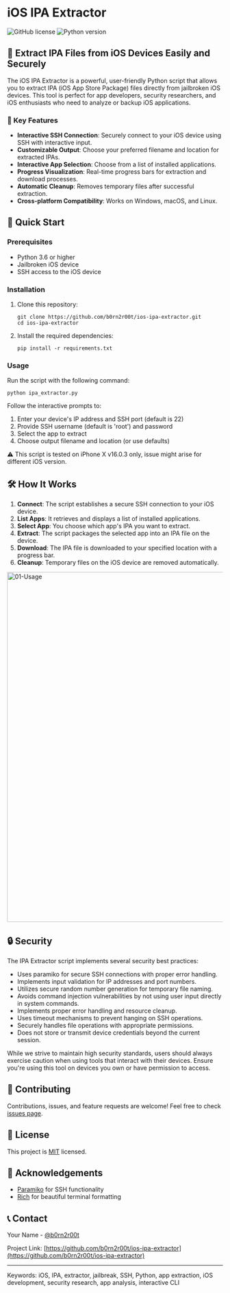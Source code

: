 # iOS IPA Extractor

![GitHub license](https://img.shields.io/badge/license-MIT-blue.svg)
![Python version](https://img.shields.io/badge/python-3.6%2B-blue)

## 📱 Extract IPA Files from iOS Devices Easily and Securely

The iOS IPA Extractor is a powerful, user-friendly Python script that allows you to extract IPA (iOS App Store Package) files directly from jailbroken iOS devices. This tool is perfect for app developers, security researchers, and iOS enthusiasts who need to analyze or backup iOS applications.

### 🌟 Key Features

- **Interactive SSH Connection**: Securely connect to your iOS device using SSH with interactive input.
- **Customizable Output**: Choose your preferred filename and location for extracted IPAs.
- **Interactive App Selection**: Choose from a list of installed applications.
- **Progress Visualization**: Real-time progress bars for extraction and download processes.
- **Automatic Cleanup**: Removes temporary files after successful extraction.
- **Cross-platform Compatibility**: Works on Windows, macOS, and Linux.

## 🚀 Quick Start

### Prerequisites

- Python 3.6 or higher
- Jailbroken iOS device
- SSH access to the iOS device

### Installation

1. Clone this repository:
   ```
   git clone https://github.com/b0rn2r00t/ios-ipa-extractor.git
   cd ios-ipa-extractor
   ```

2. Install the required dependencies:
   ```
   pip install -r requirements.txt
   ```

### Usage

Run the script with the following command:

```
python ipa_extractor.py
```

Follow the interactive prompts to:
1. Enter your device's IP address and SSH port (default is 22)
2. Provide SSH username (default is 'root') and password
3. Select the app to extract
4. Choose output filename and location (or use defaults)

⚠️ This script is tested on iPhone X v16.0.3 only, issue might arise for different iOS version.

## 🛠 How It Works
1. **Connect**: The script establishes a secure SSH connection to your iOS device.
2. **List Apps**: It retrieves and displays a list of installed applications.
3. **Select App**: You choose which app's IPA you want to extract.
4. **Extract**: The script packages the selected app into an IPA file on the device.
5. **Download**: The IPA file is downloaded to your specified location with a progress bar.
6. **Cleanup**: Temporary files on the iOS device are removed automatically.

<img width="815" alt="01-Usage" src="https://github.com/user-attachments/assets/778c3f53-7b68-40df-8f05-16f248b2d022">

## 🔒 Security

The IPA Extractor script implements several security best practices:

- Uses paramiko for secure SSH connections with proper error handling.
- Implements input validation for IP addresses and port numbers.
- Utilizes secure random number generation for temporary file naming.
- Avoids command injection vulnerabilities by not using user input directly in system commands.
- Implements proper error handling and resource cleanup.
- Uses timeout mechanisms to prevent hanging on SSH operations.
- Securely handles file operations with appropriate permissions.
- Does not store or transmit device credentials beyond the current session.

While we strive to maintain high security standards, users should always exercise caution when using tools that interact with their devices. Ensure you're using this tool on devices you own or have permission to access.

## 🤝 Contributing

Contributions, issues, and feature requests are welcome! Feel free to check [issues page](https://github.com/b0rn2r00t/ios-ipa-extractor/issues).

## 📜 License

This project is [MIT](https://choosealicense.com/licenses/mit/) licensed.

## 🙏 Acknowledgements

- [Paramiko](https://www.paramiko.org/) for SSH functionality
- [Rich](https://github.com/willmcgugan/rich) for beautiful terminal formatting

## 📞 Contact

Your Name - [@b0rn2r00t](https://x.com/b0rn2r00t)

Project Link: [https://github.com/b0rn2r00t/ios-ipa-extractor](https://github.com/b0rn2r00t/ios-ipa-extractor)

---

Keywords: iOS, IPA, extractor, jailbreak, SSH, Python, app extraction, iOS development, security research, app analysis, interactive CLI

